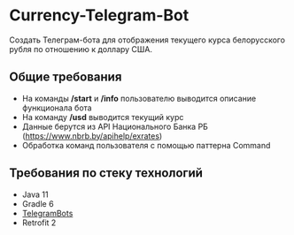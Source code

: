 # Currency-Telegram-Bot
Создать Телеграм-бота для отображения текущего курса белорусского рубля по отношению к доллару США.

## Общие требования
- На команды **/start** и **/info** пользователю выводится описание функционала бота
- На команду **/usd** выводится текущий курс
- Данные берутся из API Национального Банка РБ (https://www.nbrb.by/apihelp/exrates)
- Обработка команд пользователя с помощью паттерна Command

## Требования по стеку технологий
- Java 11
- Gradle 6
- [TelegramBots](https://github.com/rubenlagus/TelegramBots/wiki/Getting-Started)
- Retrofit 2
